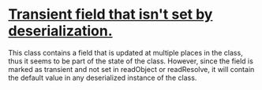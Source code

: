 # [Transient field that isn't set by deserialization. ](https://spotbugs.readthedocs.io/en/latest/bugDescriptions.html#SE_TRANSIENT_FIELD_NOT_RESTORED)

 This class contains a field that is updated at multiple places in the class, thus it seems to be part of the state of the class. However, since the field is marked as transient and not set in readObject or readResolve, it will contain the default value in any
deserialized instance of the class.